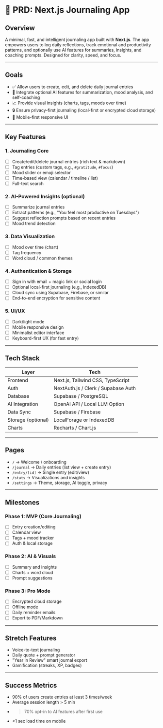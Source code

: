 # 📘 PRD: Next.js Journaling App

## Overview

A minimal, fast, and intelligent journaling app built with **Next.js**. The app empowers users to log daily reflections, track emotional and productivity patterns, and optionally use AI features for summaries, insights, and coaching prompts. Designed for clarity, speed, and focus.

---

## Goals

- ✅ Allow users to create, edit, and delete daily journal entries  
- 🧠 Integrate optional AI features for summarization, mood analysis, and self-coaching  
- 📈 Provide visual insights (charts, tags, moods over time)  
- 🔒 Ensure privacy-first journaling (local-first or encrypted cloud storage)  
- 📱 Mobile-first responsive UI  

---

## Key Features

### 1. Journaling Core

- [ ] Create/edit/delete journal entries (rich text & markdown)
- [ ] Tag entries (custom tags, e.g., `#gratitude`, `#focus`)
- [ ] Mood slider or emoji selector
- [ ] Time-based view (calendar / timeline / list)
- [ ] Full-text search

### 2. AI-Powered Insights (optional)

- [ ] Summarize journal entries
- [ ] Extract patterns (e.g., "You feel most productive on Tuesdays")
- [ ] Suggest reflection prompts based on recent entries
- [ ] Mood trend detection

### 3. Data Visualization

- [ ] Mood over time (chart)
- [ ] Tag frequency
- [ ] Word cloud / common themes

### 4. Authentication & Storage

- [ ] Sign in with email + magic link or social login
- [ ] Optional local-first journaling (e.g., IndexedDB)
- [ ] Cloud sync using Supabase, Firebase, or similar
- [ ] End-to-end encryption for sensitive content

### 5. UI/UX

- [ ] Dark/light mode
- [ ] Mobile responsive design
- [ ] Minimalist editor interface
- [ ] Keyboard-first UX (for fast entry)

---

## Tech Stack

| Layer              | Tech                                  |
|-------------------|---------------------------------------|
| Frontend           | Next.js, Tailwind CSS, TypeScript     |
| Auth               | NextAuth.js / Clerk / Supabase Auth   |
| Database           | Supabase / PostgreSQL                 |
| AI Integration     | OpenAI API / Local LLM Option         |
| Data Sync          | Supabase / Firebase                   |
| Storage (optional) | LocalForage or IndexedDB              |
| Charts             | Recharts / Chart.js                   |

---

## Pages

- `/` → Welcome / onboarding  
- `/journal` → Daily entries (list view + create entry)  
- `/entry/[id]` → Single entry (edit/view)  
- `/stats` → Visualizations and insights  
- `/settings` → Theme, storage, AI toggle, privacy  

---

## Milestones

### Phase 1: MVP (Core Journaling)

- [ ] Entry creation/editing
- [ ] Calendar view
- [ ] Tags + mood tracker
- [ ] Auth & local storage

### Phase 2: AI & Visuals

- [ ] Summary and insights
- [ ] Charts + word cloud
- [ ] Prompt suggestions

### Phase 3: Pro Mode

- [ ] Encrypted cloud storage
- [ ] Offline mode
- [ ] Daily reminder emails
- [ ] Export to PDF/Markdown

---

## Stretch Features

- Voice-to-text journaling
- Daily quote + prompt generator
- "Year in Review" smart journal export
- Gamification (streaks, XP, badges)

---

## Success Metrics

- 90% of users create entries at least 3 times/week
- Average session length > 5 min
- >70% opt-in to AI features after first use
- <1 sec load time on mobile